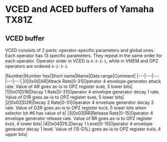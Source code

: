 # VCED and ACED buffers of Yamaha TX81Z

## VCED buffer

VCED consists of 2 parts: operator-specific parameters and global ones. Each operator has 13 specific parameters. They repeat in the same order for each operator. Operator order in VCED is `4-3-2-1`, while in VMEM and OPZ operators are ordered `4-2-3-1`.

|Number|Number hex|Short name|Name|Data range|Comment|
|---|---|---|---|---|
|0|0x00|AR|Attack Rate|0-31|Operator 4 envelope generator attack rate. Value of AR goes as-is to OPZ register `0x80`, 5 lower bits|
|1|0x01|D1R|Decay 1 Rate|0-31|Operator 4 envelope generator decay 1 rate. Value of D1R goes as-is to OPZ register `0xA0`, 5 lower bits|
|2|0x02|D2R|Decay 2 Rate|0-31|Operator 4 envelope generator decay 2 rate. Value of D2R goes as-is to OPZ register `0xC0`, 5 lower bits when selector bit #6 has value of `0`|
|3|0x03|RR|Release Rate|0-15|Operator 4 envelope generator release rate. Value of RR goes as-is to OPZ register `0xE0`, 4 lower bits|
|4|0x04|D1L|Decay 1 Level|0-15|Operator 4 envelope generator decay 1 level. Value of (15-D1L) goes as-is to OPZ register `0xE0`, 4 upper bits|
